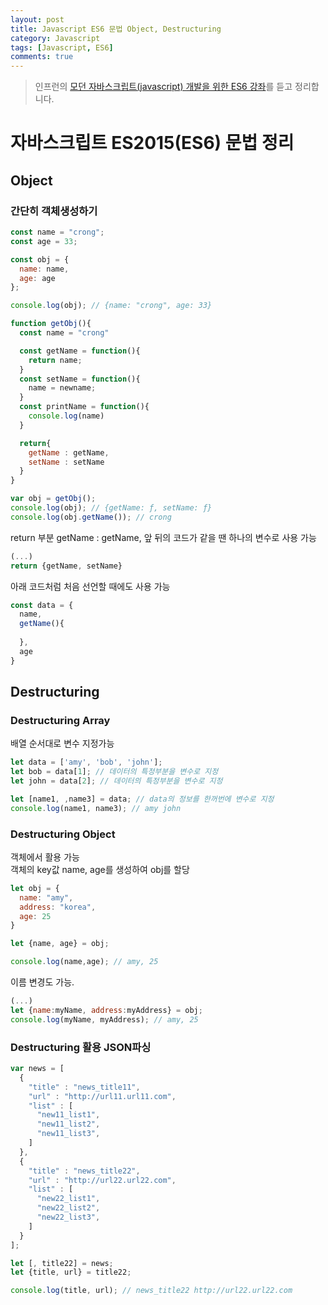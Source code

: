 ```yaml
---
layout: post
title: Javascript ES6 문법 Object, Destructuring
category: Javascript
tags: [Javascript, ES6]
comments: true
---
```


> 인프런의 [모던 자바스크립트(javascript) 개발을 위한 ES6 강좌](https://www.inflearn.com/course/es6-%EA%B0%95%EC%A2%8C-%EC%9E%90%EB%B0%94%EC%8A%A4%ED%81%AC%EB%A6%BD%ED%8A%B8/dashboard)를 듣고 정리합니다. 

# 자바스크립트 ES2015(ES6) 문법 정리

## Object

### 간단히 객체생성하기

```javascript
const name = "crong";
const age = 33;

const obj = {
  name: name,
  age: age
};

console.log(obj); // {name: "crong", age: 33}
```

```javascript
function getObj(){
  const name = "crong"

  const getName = function(){
    return name;
  }
  const setName = function(){
    name = newname;
  }
  const printName = function(){
    console.log(name)
  }

  return{
    getName : getName,
    setName : setName
  }
}

var obj = getObj();
console.log(obj); // {getName: ƒ, setName: ƒ}
console.log(obj.getName()); // crong
```

return 부분 getName : getName, 앞 뒤의 코드가 같을 땐 하나의 변수로 사용 가능

```javascript
(...)
return {getName, setName}
```

아래 코드처럼 처음 선언할 때에도 사용 가능

```javascript
const data = {
  name,
  getName(){
    
  },
  age
}
```

## Destructuring

### Destructuring Array

배열 순서대로 변수 지정가능

```javascript
let data = ['amy', 'bob', 'john'];
let bob = data[1]; // 데이터의 특정부분을 변수로 지정
let john = data[2]; // 데이터의 특정부분을 변수로 지정

let [name1, ,name3] = data; // data의 정보를 한꺼번에 변수로 지정
console.log(name1, name3); // amy john
```

### Destructuring Object

객체에서 활용 가능  
객체의 key값 name, age를 생성하여 obj를 할당

```javascript
let obj = {
  name: "amy",
  address: "korea",
  age: 25
}

let {name, age} = obj;

console.log(name,age); // amy, 25
```

이름 변경도 가능.

```javascript
(...)
let {name:myName, address:myAddress} = obj;
console.log(myName, myAddress); // amy, 25
```

### Destructuring 활용 JSON파싱

```javascript
var news = [
  {
    "title" : "news_title11",
    "url" : "http://url11.url11.com",
    "list" : [
      "new11_list1",
      "new11_list2",
      "new11_list3",
    ]
  },
  {
    "title" : "news_title22",
    "url" : "http://url22.url22.com",
    "list" : [
      "new22_list1",
      "new22_list2",
      "new22_list3",
    ]
  }
];

let [, title22] = news;
let {title, url} = title22;

console.log(title, url); // news_title22 http://url22.url22.com
```



